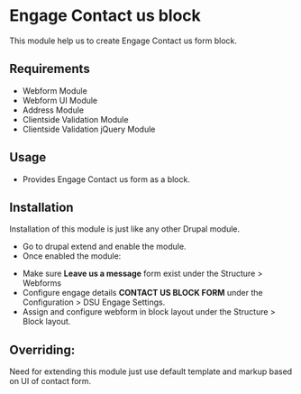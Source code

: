 # Engage Contact us block
This module help us to create Engage Contact us form block.

## Requirements
- Webform Module
- Webform UI Module
- Address Module
- Clientside Validation Module
- Clientside Validation jQuery Module

## Usage
- Provides Engage Contact us form as a block.

## Installation
Installation of this module is just like any other Drupal module.

- Go to drupal extend and enable the module.
- Once enabled the module:
 * Make sure **Leave us a message** form exist under the Structure > Webforms
 * Configure engage details **CONTACT US BLOCK FORM** under the Configuration > DSU Engage Settings.
 * Assign and configure webform in block layout under the Structure > Block layout.

## Overriding:
Need for extending this module just use default template and markup based on UI of contact form.

